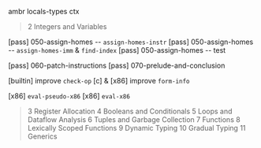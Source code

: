 ambr locals-types ctx

> 2 Integers and Variables

[pass] 050-assign-homes -- `assign-homes-instr`
[pass] 050-assign-homes -- `assign-homes-imm` & `find-index`
[pass] 050-assign-homes -- test

[pass] 060-patch-instructions
[pass] 070-prelude-and-conclusion

[builtin] improve `check-op`
[c] & [x86] improve `form-info`

[x86] `eval-pseudo-x86`
[x86] `eval-x86`

> 3 Register Allocation
> 4 Booleans and Conditionals
> 5 Loops and Dataflow Analysis
> 6 Tuples and Garbage Collection
> 7 Functions
> 8 Lexically Scoped Functions
> 9 Dynamic Typing
> 10 Gradual Typing
> 11 Generics
